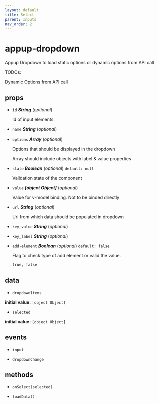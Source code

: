 ```yaml
---
layout: default
title: Select
parent: Inputs
nav_order: 2
---
```


# appup-dropdown 

Appup Dropdown to load static options or dynamic options from API call

TODOs:

Dynamic Options from API call 

## props 

- `id` ***String*** (*optional*) 

  Id of input elements. 

- `name` ***String*** (*optional*) 

- `options` ***Array*** (*optional*) 

  Options that should be displayed in the dropdown
  
  Array should include objects with label & value properties 

- `state` ***Boolean*** (*optional*) `default: null` 

  Validation state of the component 

- `value` ***[object Object]*** (*optional*) 

  Value for v-model binding. Not to be binded directly 

- `url` ***String*** (*optional*) 

  Url from which data should be populated in dropdown 

- `key_value` ***String*** (*optional*) 

- `key_label` ***String*** (*optional*) 

- `add-element` ***Boolean*** (*optional*) `default: false` 

  Flag to check type of add element or valid the value.
  
  `true, false` 

## data 

- `dropdownItems` 

**initial value:** `[object Object]` 

- `selected` 

**initial value:** `[object Object]` 

## events 

- `input` 

- `dropdownChange` 

## methods 

- `onSelect(selected)` 

- `loadData()` 

